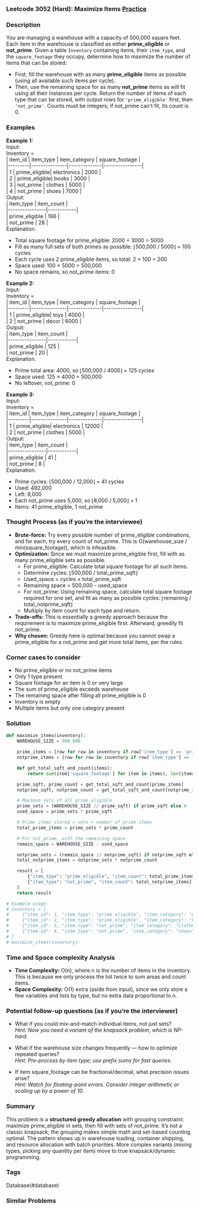 ### Leetcode 3052 (Hard): Maximize Items [Practice](https://leetcode.com/problems/maximize-items)

### Description  
You are managing a warehouse with a capacity of 500,000 square feet. Each item in the warehouse is classified as either **prime_eligible** or **not_prime**. Given a table `Inventory` containing items, their `item_type`, and the `square_footage` they occupy, determine how to maximize the number of items that can be stored:
- First, fill the warehouse with as many **prime_eligible** items as possible (using all available such items per cycle).
- Then, use the remaining space for as many **not_prime** items as will fit using all their instances per cycle.
Return the number of items of each type that can be stored, with output rows for `'prime_eligible'` first, then `'not_prime'`. Counts must be integers; if not_prime can't fit, its count is 0.

### Examples  

**Example 1:**  
Input:  
Inventory =  
| item_id | item_type      | item_category | square_footage |  
|---------|---------------|--------------|----------------|  
|   1     | prime_eligible| electronics  |     2000       |  
|   2     | prime_eligible| books        |     3000       |  
|   3     | not_prime     | clothes      |     5000       |  
|   4     | not_prime     | shoes        |     7000       |  
Output:  
| item_type      | item_count |  
|----------------|------------|  
| prime_eligible |      166   |  
| not_prime      |       28   |  
Explanation.  
- Total square footage for prime_eligible: 2000 + 3000 = 5000  
- Fill as many full sets of both primes as possible: ⌊500,000 / 5000⌋ = 100 cycles  
- Each cycle uses 2 prime_eligible items, so total: 2 × 100 = 200  
- Space used: 100 × 5000 = 500,000  
- No space remains, so not_prime items: 0

**Example 2:**  
Input:  
Inventory =  
| item_id | item_type      | item_category | square_footage |  
|---------|---------------|--------------|----------------|  
|   1     | prime_eligible| toys         |     4000       |  
|   2     | not_prime     | decor        |     6000       |  
Output:  
| item_type      | item_count |  
|----------------|------------|  
| prime_eligible |     125    |  
| not_prime      |      20    |  
Explanation.  
- Prime total area: 4000, so ⌊500,000 / 4000⌋ = 125 cycles  
- Space used: 125 × 4000 = 500,000  
- No leftover, not_prime: 0

**Example 3:**  
Input:  
Inventory =  
| item_id | item_type      | item_category | square_footage |  
|---------|---------------|--------------|----------------|  
|   1     | prime_eligible| electronics  |     12000      |  
|   2     | not_prime     | clothes      |     5000       |  
Output:  
| item_type      | item_count |  
|----------------|------------|  
| prime_eligible |     41     |  
| not_prime      |     8      |  
Explanation.  
- Prime cycles: ⌊500,000 / 12,000⌋ = 41 cycles  
- Used: 492,000  
- Left: 8,000  
- Each not_prime uses 5,000, so ⌊8,000 / 5,000⌋ = 1  
- Items: 41 prime_eligible, 1 not_prime

### Thought Process (as if you’re the interviewee)  
- **Brute-force:** Try every possible number of prime_eligible combinations, and for each, try every count of not_prime. This is O(warehouse_size / min(square_footage)), which is infeasible.
- **Optimization:** Since we must maximize prime_eligible first, fill with as many prime_eligible sets as possible.  
  - For prime_eligible: Calculate total square footage for all such items.  
  - Determine cycles: ⌊500,000 / total_prime_sqft⌋  
  - Used_space = cycles × total_prime_sqft  
  - Remaining space = 500,000 - used_space  
  - For not_prime: Using remaining space, calculate total square footage required for one set, and fit as many as possible cycles: ⌊remaining / total_notprime_sqft⌋  
  - Multiply by item count for each type and return.
- **Trade-offs:** This is essentially a greedy approach because the requirement is to maximize prime_eligible first. Afterward, greedily fit not_prime.  
- **Why chosen:** Greedy here is optimal because you cannot swap a prime_eligible for a not_prime and get more total items, per the rules.

### Corner cases to consider  
- No prime_eligible or no not_prime items  
- Only 1 type present  
- Square footage for an item is 0 or very large  
- The sum of prime_eligible exceeds warehouse  
- The remaining space after filling all prime_eligible is 0  
- Inventory is empty  
- Multiple items but only one category present

### Solution

```python
def maximize_items(inventory):
    WAREHOUSE_SIZE = 500_000

    prime_items = [row for row in inventory if row['item_type'] == 'prime_eligible']
    notprime_items = [row for row in inventory if row['item_type'] == 'not_prime']

    def get_total_sqft_and_count(items):
        return sum(item['square_footage'] for item in items), len(items)

    prime_sqft, prime_count = get_total_sqft_and_count(prime_items)
    notprime_sqft, notprime_count = get_total_sqft_and_count(notprime_items)

    # Maximum sets of all prime_eligible
    prime_sets = (WAREHOUSE_SIZE // prime_sqft) if prime_sqft else 0
    used_space = prime_sets * prime_sqft

    # Prime items stored = sets × number of prime items
    total_prime_items = prime_sets * prime_count

    # For not_prime, with the remaining space
    remain_space = WAREHOUSE_SIZE - used_space

    notprime_sets = (remain_space // notprime_sqft) if notprime_sqft else 0
    total_notprime_items = notprime_sets * notprime_count

    result = [
        {"item_type": "prime_eligible", "item_count": total_prime_items},
        {"item_type": "not_prime", "item_count": total_notprime_items}
    ]
    return result

# Example usage:
# inventory = [
#     {"item_id": 1, "item_type": "prime_eligible", "item_category": "electronics", "square_footage": 2000},
#     {"item_id": 2, "item_type": "prime_eligible", "item_category": "books", "square_footage": 3000},
#     {"item_id": 3, "item_type": "not_prime", "item_category": "clothes", "square_footage": 5000},
#     {"item_id": 4, "item_type": "not_prime", "item_category": "shoes", "square_footage": 7000},
# ]
# maximize_items(inventory)
```

### Time and Space complexity Analysis  

- **Time Complexity:** O(n), where n is the number of items in the inventory. This is because we only process the list twice to sum areas and count items.
- **Space Complexity:** O(1) extra (aside from input), since we only store a few variables and lists by type, but no extra data proportional to n.

### Potential follow-up questions (as if you’re the interviewer)  

- What if you could mix-and-match individual items, not just sets?  
  *Hint: Now you need a variant of the knapsack problem, which is NP-hard.*

- What if the warehouse size changes frequently — how to optimize repeated queries?  
  *Hint: Pre-process by item type; use prefix sums for fast queries.*

- If item square_footage can be fractional/decimal, what precision issues arise?  
  *Hint: Watch for floating-point errors. Consider integer arithmetic or scaling up by a power of 10.*

### Summary
This problem is a **structured greedy allocation** with grouping constraint: maximize prime_eligible in sets, then fill with sets of not_prime. It’s not a classic knapsack; the grouping makes simple math and set-based counting optimal. The pattern shows up in warehouse loading, container shipping, and resource allocation with batch priorities. More complex variants (mixing types, picking any quantity per item) move to true knapsack/dynamic programming.

### Tags
Database(#database)

### Similar Problems
